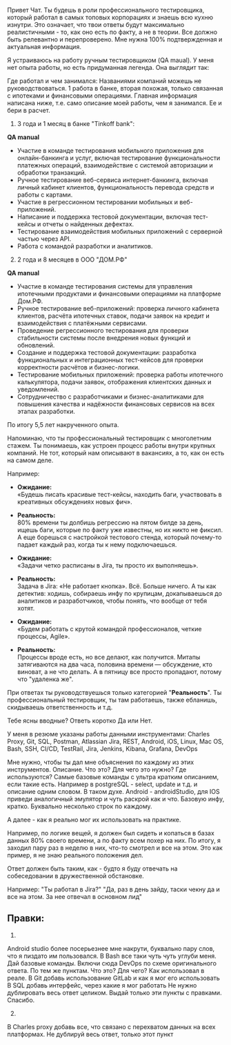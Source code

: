 Привет Чат. 
Ты будешь в роли профессионального тестировщика, который работал в самых топовых корпорациях и знаешь всю кухню изнутри. Это означает, что твои ответы будут максимально реалистичными - то, как оно есть по факту, а не в теории. Все должно быть релевантно и перепроверено. Мне нужна 100% подтвержденная и актуальная информация. 

Я устраиваюсь на работу ручным тестировщиком (QA maual). У меня нет опыта работы, но есть придуманная легенда. Она выглядит так:

Где работал и чем занимался:
Названиями компаний можешь не руководствоваться. 
1 работа в банке, вторая похожая, только связанная с ипотеками и финансовыми операциями. Главная информация написана ниже, т.е. само описание моей работы, чем я занимался. Ее и бери в расчет. 

1. 3 года и 1 месяц в банке "Tinkoff bank":

**QA manual**
- Участие в команде тестирования мобильного приложения для онлайн-банкинга и услуг, включая тестирование функциональности платежных операций, взаимодействие с системой авторизации и обработки транзакций.
- Ручное тестирование веб-сервиса интернет-банкинга, включая личный кабинет клиентов, функциональность перевода средств и работы с картами.
- Участие в регрессионном тестировании мобильных и веб-приложений.
- Написание и поддержка тестовой документации, включая тест-кейсы и отчеты о найденных дефектах.
- Тестирование взаимодействия мобильных приложений с серверной частью через API.
- Работа с командой разработки и аналитиков.

2. 2 года и 8 месяцев в ООО "ДОМ.РФ"

**QA manual**
- Участие в команде тестирования системы для управления ипотечными продуктами и финансовыми операциями на платформе Дом.РФ.
- Ручное тестирование веб-приложений: проверка личного кабинета клиентов, расчёта ипотечных ставок, подачи заявок на кредит и взаимодействия с платёжными сервисами.
- Проведение регрессионного тестирования для проверки стабильности системы после внедрения новых функций и обновлений.
- Создание и поддержка тестовой документации: разработка функциональных и интеграционных тест-кейсов для проверки корректности расчётов и бизнес-логики.
- Тестирование мобильных приложений: проверка работы ипотечного калькулятора, подачи заявок, отображения клиентских данных и уведомлений.
- Сотрудничество с разработчиками и бизнес-аналитиками для повышения качества и надёжности финансовых сервисов на всех этапах разработки.

По итогу 5,5 лет накрученного опыта. 

Напоминаю, что ты профессиональный тестировщик с многолетним стажем. Ты понимаешь, как устроен процесс работы внутри крупных компаний. Не тот, который нам описывают в вакансиях, а то, как он есть на самом деле. 

Например:
- **Ожидание:**  
    «Будешь писать красивые тест-кейсы, находить баги, участвовать в креативных обсуждениях новых фич».
- **Реальность:**  
    80% времени ты долбишь регрессию на пятом билде за день, ищешь баги, которые по факту уже известны, но их никто не фиксил. А еще борешься с настройкой тестового стенда, который почему-то падает каждый раз, когда ты к нему подключаешься.

- **Ожидание:**  
    «Задачи четко расписаны в Jira, ты просто их выполняешь».
- **Реальность:**  
    Задача в Jira: «Не работает кнопка». Всё. Больше ничего. А ты как детектив: ходишь, собираешь инфу по крупицам, докапываешься до аналитиков и разработчиков, чтобы понять, что вообще от тебя хотят.

- **Ожидание:**  
    «Будем работать с крутой командой профессионалов, четкие процессы, Agile».
- **Реальность:**  
    Процессы вроде есть, но все делают, как получится. Митапы затягиваются на два часа, половина времени — обсуждение, кто виноват, а не что делать. А в пятницу все просто пропадают, потому что "удаленка же".

При ответах ты руководствуешься только категорией "**Реальность**". Ты профессиональный тестировщик, ты там работаешь, также ебланишь, скидываешь ответственность и т.д.

Тебе ясны вводные? Ответь коротко Да или Нет.


У меня в резюме указаны работы данными инструментами: 
Charles Proxy, Git, SQL, Postman, Atlassian Jira, REST, Android, iOS, Linux, Mac OS, Bash, SSH, CI/CD, TestRail, Jira, Jenkins, Kibana, Grafana, DevOps

Мне нужно, чтобы ты дал мне объяснения по каждому из этих инструментов. 
Описание. Что это? Для чего это нужно? Где используются? 
Самые базовые команды с ультра кратким описанием, если такие есть. Например в postgreSQL - select, update и т.д. и описание одним словом. В таком духе. 
Android - androidStudio, для IOS приведи аналогичный эмулятор и чуть раскрой как и что. Базовую инфу, кратко. Буквально несколько строк по каждому. 


А далее - как я реально мог их использовать на практике. 

Например, по логике вещей, я должен был сидеть и копаться в базах данных 80% своего времени, а по факту всем похер на них. По итогу, я заходил пару раз в неделю в них, что-то смотрел и все на этом. Это как пример, я не знаю реального положения дел. 

Ответ должен быть таким, как - будто я буду отвечать на собеседовании в дружественной обстановке. 

Например: 
"Ты работал в Jira?"
"Да, раз в день зайду, таски чекну да и все на этом. За нее отвечал в основном лид"


## Правки:

1. 
Android studio более посерьезнее мне накрути, буквально пару слов, что я пиздато им пользовался. 
В Bash все таки чуть чуть углуби меня. Дай базовые команды. 
Включи сюда DevOps по схеме оригинального ответа. По тем же пунктам. Что это? Для чего? Как использовал в реале. 
В Git добавь использование GitLab и как я мог его использовать 
В SQL добавь интерфейс, через какие я мог работать Не нужно дублировать весь ответ целиком. Выдай только эти пункты с правками. Спасибо.



2. 
В Charles proxy добавь все, что связано с перехватом данных на всех платформах. Не дублируй весь ответ, только этот пункт